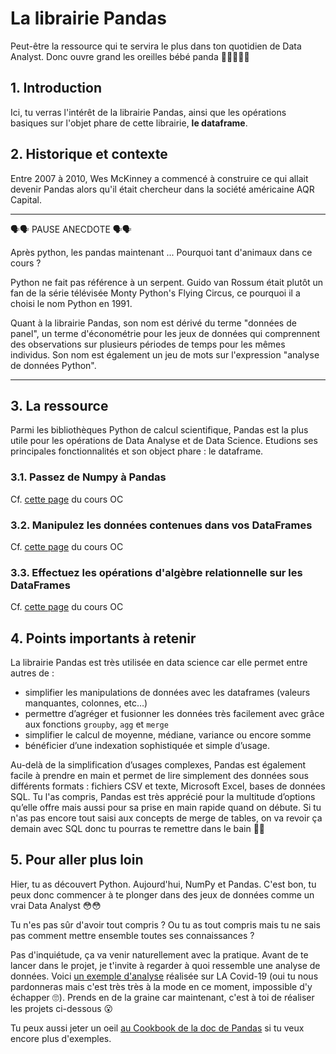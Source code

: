 # La librairie Pandas
Peut-être la ressource qui te servira le plus dans ton quotidien de Data Analyst. Donc ouvre grand les oreilles bébé panda 🐼🐼🐼🐼🐼

## 1. Introduction
Ici, tu verras l'intérêt de la librairie Pandas, ainsi que les opérations basiques sur l'objet phare de cette librairie, **le dataframe**.

## 2. Historique et contexte
Entre 2007 à 2010, Wes McKinney a commencé à construire ce qui allait devenir Pandas alors qu'il était chercheur dans la société américaine AQR Capital.

___

🗣🗣 PAUSE ANECDOTE 🗣🗣

Après python, les pandas maintenant ... Pourquoi tant d'animaux dans ce cours ?

Python ne fait pas référence à un serpent. Guido van Rossum était plutôt un fan de la série télévisée Monty Python's Flying Circus, ce pourquoi il a choisi le nom Python en 1991.

Quant à la librairie Pandas, son nom est dérivé du terme "données de panel", un terme d'économétrie pour les jeux de données qui comprennent des observations sur plusieurs périodes de temps pour les mêmes individus. Son nom est également un jeu de mots sur l'expression "analyse de données Python".

___

## 3. La ressource
Parmi les bibliothèques Python de calcul scientifique, Pandas est la plus utile pour les opérations de Data Analyse et de Data Science. Etudions ses principales fonctionnalités et son object phare : le dataframe.

### 3.1. Passez de Numpy à Pandas
Cf. [cette page](https://openclassrooms.com/fr/courses/4452741-decouvrez-les-librairies-python-pour-la-data-science/5558996-passez-de-numpy-a-pandas) du cours OC

### 3.2. Manipulez les données contenues dans vos DataFrames
Cf. [cette page](https://openclassrooms.com/fr/courses/4452741-decouvrez-les-librairies-python-pour-la-data-science/5574866-manipulez-les-donnees-contenues-dans-vos-dataframes) du cours OC

### 3.3. Effectuez les opérations d'algèbre relationnelle sur les DataFrames
Cf. [cette page](https://openclassrooms.com/fr/courses/4452741-decouvrez-les-librairies-python-pour-la-data-science/5559346-effectuez-les-operations-dalgebre-relationnelle-sur-les-dataframes) du cours OC

## 4. Points importants à retenir
La librairie Pandas est très utilisée en data science car elle permet entre autres de : 
- simplifier les manipulations de données avec les dataframes (valeurs manquantes, colonnes, etc…)
- permettre d’agréger et fusionner les données très facilement avec grâce aux fonctions `groupby`, `agg` et `merge`
- simplifier le calcul de moyenne, médiane, variance ou encore somme
- bénéficier d’une indexation sophistiquée et simple d’usage.

Au-delà de la simplification d’usages complexes, Pandas est également facile à prendre en main et permet de lire simplement des données sous différents formats : fichiers CSV et texte, Microsoft Excel, bases de données SQL.
Tu l'as compris, Pandas est très apprécié pour la multitude d’options qu’elle offre mais aussi pour sa prise en main rapide quand on débute. Si tu n'as pas encore tout saisi aux concepts de merge de tables, on va revoir ça demain avec SQL donc tu pourras te remettre dans le bain 🛁🛁

## 5. Pour aller plus loin
Hier, tu as découvert Python. Aujourd'hui, NumPy et Pandas. C'est bon, tu peux donc commencer à te plonger dans des jeux de données comme un vrai Data Analyst 😳😳 

Tu n'es pas sûr d'avoir tout compris ? Ou tu as tout compris mais tu ne sais pas comment mettre ensemble toutes ses connaissances ? 

Pas d'inquiétude, ça va venir naturellement avec la pratique. Avant de te lancer dans le projet, je t'invite à regarder à quoi ressemble une analyse de données. Voici [un exemple d'analyse](https://moncoachdata.com/blog/analyse-de-donnees-sur-le-covid-19/) réalisée sur LA Covid-19 (oui tu nous pardonneras mais c'est très très à la mode en ce moment, impossible d'y échapper 🙄). Prends en de la graine car maintenant, c'est à toi de réaliser les projets ci-dessous 😮

Tu peux aussi jeter un oeil [au Cookbook de la doc de Pandas](https://pandas.pydata.org/pandas-docs/stable/user_guide/cookbook.html) si tu veux encore plus d'exemples.


